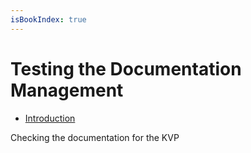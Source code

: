 ```yaml
---
isBookIndex: true
---
```

# Testing the Documentation Management

* [Introduction]("/testfile.md")

Checking the documentation for the KVP

